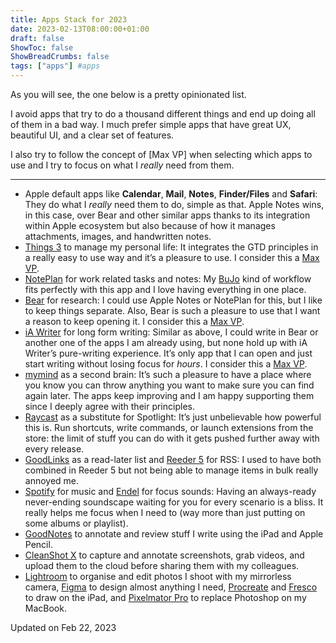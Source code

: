 ```yaml
---
title: Apps Stack for 2023
date: 2023-02-13T08:00:00+01:00
draft: false
ShowToc: false
ShowBreadCrumbs: false
tags: ["apps"] #apps
---
```


As you will see, the one below is a pretty opinionated list. 

I avoid apps  that try to do a thousand different things and end up doing all of them in a bad way. I much prefer simple apps that have great UX, beautiful UI, and a clear set of features.

I also try to follow the concept of [Max VP] when selecting which apps to use and I try to focus on what I *really* need from them.

---

- Apple default apps like  **Calendar**, **Mail**, **Notes**, **Finder/Files** and **Safari**: They do what I *really* need them to do, simple as that. Apple Notes wins, in this case, over Bear and other similar apps thanks to its integration within Apple ecosystem but also because of how it manages attachments, images, and handwritten notes.
- [Things 3](https://culturedcode.com/things/) to manage my personal life: It integrates the GTD principles in a really easy to use way and it’s a pleasure to use. I consider this a [Max VP](/posts/2023/01/maximum-viable-product/).
- [NotePlan](https://noteplan.co) for work related tasks and notes: My [BuJo](https://bulletjournal.com) kind of workflow fits perfectly with this app and I love having everything in one place.
- [Bear](https://bear.app) for research: I could use Apple Notes or NotePlan for this, but I like to keep things separate. Also, Bear is such a pleasure to use that I want a reason to keep opening it. I consider this a [Max VP](/posts/2023/01/maximum-viable-product/).
- [iA Writer](https://ia.net/writer) for long form writing: Similar as above, I could write in Bear or another one of the apps I am already using, but none hold up with iA Writer’s pure-writing experience. It’s only app that I can open and just start writing without losing focus for *hours*. I consider this a [Max VP](/posts/2023/01/maximum-viable-product/).
- [mymind](https://mymind.com) as a second brain: It’s such a pleasure to have a place where you know you can throw anything you want to make sure you can find again later. The apps keep improving and I am happy supporting them since I deeply agree with their principles. 
- [Raycast](https://www.raycast.com) as a substitute for Spotlight: It’s just unbelievable how powerful this is. Run shortcuts, write commands, or launch extensions from the store: the limit of stuff you can do with it gets pushed further away with every release.
- [GoodLinks](https://goodlinks.app/) as a read-later list and [Reeder 5](https://www.reederapp.com) for RSS: I used to have both combined in Reeder 5 but not being able to manage items in bulk really annoyed me.
- [Spotify](http://spotify.com) for music and [Endel](https://endel.io) for focus sounds: Having an always-ready never-ending soundscape waiting for you for every scenario is a bliss. It really helps me focus when I need to (way more than just putting on some albums or playlist).
- [GoodNotes](https://www.goodnotes.com) to annotate and review stuff I write using the iPad and Apple Pencil.
- [CleanShot X](https://cleanshot.com/) to capture and annotate screenshots, grab videos, and upload them to the cloud before sharing them with my colleagues.
- [Lightroom](http://lightroom.adobe.com) to organise and edit photos I shoot with my mirrorless camera, [Figma](http://figma.com) to design almost anything I need, [Procreate](https://procreate.com/) and [Fresco](https://www.adobe.com/products/fresco.html) to draw on the iPad, and [Pixelmator Pro](https://www.pixelmator.com/pro/) to replace Photoshop on my MacBook.

Updated on Feb 22, 2023
